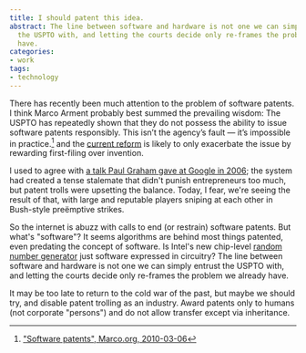```yaml
---
title: I should patent this idea.
abstract: The line between software and hardware is not one we can simply entrust
  the USPTO with, and letting the courts decide only re-frames the problem we already
  have.
categories:
- work
tags:
- technology
---
```


There has recently been much attention to the problem of software patents.  I think Marco Arment probably best summed the prevailing wisdom: The USPTO has repeatedly shown that they do not possess the ability to issue software patents responsibly. This isn’t the agency’s fault — it’s impossible in practice.[^1] and the [current reform][2] is likely to only exacerbate the issue by rewarding first-filing over invention.

I used to agree with [a talk Paul Graham gave at Google in 2006][3]; the system had created a tense stalemate that didn't punish entrepreneurs too much, but patent trolls were upsetting the balance.  Today, I fear, we're seeing the result of that, with large and reputable players sniping at each other in Bush-style preëmptive strikes.

So the internet is abuzz with calls to end (or restrain) software patents.  But what's "software"?  It seems algorithms are behind most things patented, even predating the concept of software.  Is Intel's new chip-level [random number generator][4] just software expressed in circuitry?  The line between software and hardware is not one we can simply entrust the USPTO with, and letting the courts decide only re-frames the problem we already have.

It may be too late to return to the cold war of the past, but maybe we should try, and disable patent trolling as an industry.  Award patents only to humans (not corporate "persons") and do not allow transfer except via inheritance.

   [1]: http://www.marco.org/2010/03/06/software-patents
   [2]: http://online.wsj.com/article/SB10001424053111904537404576554633952918662.html
   [3]: http://www.paulgraham.com/softwarepatents.html
   [4]: http://spectrum.ieee.org/computing/hardware/behind-intels-new-randomnumber-generator/0


[^1]: ["Software patents", Marco.org, 2010-03-06][1]
